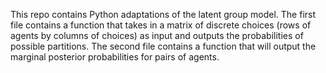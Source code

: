This repo contains Python adaptations of the latent group model. The first file contains a function that takes in a matrix of discrete choices (rows of agents by columns of choices) as input and outputs the probabilities of possible partitions. The second file contains a function that will output the marginal posterior probabilities for pairs of agents.
